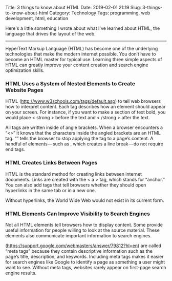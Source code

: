 Title: 3 things to know about HTML
Date: 2019-02-01 21:19
Slug: 3-things-to-know-about-html
Category: Technology
Tags: programming, web development, html, education

Here's a little something I wrote about what I've learned about HTML, the language that drives the layout of the web.

---

HyperText Markup Language (HTML) has become one of the underlying technologies that make the modern internet possible. You don’t have to become an HTML master for typical use. Learning three simple aspects of HTML can greatly improve your content creation and search engine optimization skills.

### HTML Uses a System of Nested Elements to Create Website Pages

HTML (http://www.w3schools.com/tags/default.asp) to tell web browsers how to interpret content. Each tag describes how an element should appear on your screen. For instance, if you want to make a section of text bold, you would place < strong > before the text and < /strong > after the text.

All tags are written inside of angle brackets. When a browser encounters a “<>” it knows that the characters inside the angled brackets are an HTML tag. “” tells the browser to stop applying the tag to a page’s content. A handful of elements — such as , which creates a line break — do not require end tags.

### HTML Creates Links Between Pages

HTML is the standard method for creating links between internet documents. Links are created with the < a > tag, which stands for “anchor.” You can also add tags that tell browsers whether they should open hyperlinks in the same tab or in a new one.

Without hyperlinks, the World Wide Web would not exist in its current form.

### HTML Elements Can Improve Visibility to Search Engines

Not all HTML elements tell browsers how to display content. Some provide useful information for people willing to look at the source material. These elements also communicate important information to search engines.

(https://support.google.com/webmasters/answer/79812?hl=en) are called “meta tags” because they contain descriptive information such as the page’s title, description, and keywords. Including meta tags makes it easier for search engines like Google to identify a page as something a user might want to see. Without meta tags, websites rarely appear on first-page search engine results.